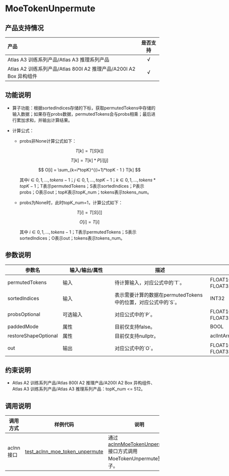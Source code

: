 # MoeTokenUnpermute

## 产品支持情况

|产品             |  是否支持  |
|:-------------------------|:----------:|
|  <term>Atlas A3 训练系列产品/Atlas A3 推理系列产品</term>   |     √    |
|  <term>Atlas A2 训练系列产品/Atlas 800I A2 推理产品/A200I A2 Box 异构组件</term>     |     √    |

## 功能说明

- 算子功能：根据sortedIndices存储的下标，获取permutedTokens中存储的输入数据；如果存在probs数据，permutedTokens会与probs相乘；最后进行累加求和，并输出计算结果。
- 计算公式：

  - probs非None计算公式如下：
    
    $$
    T[k] = T[S[k]]
    $$
    
    $$
    T[k] = T[k] * P[i][j]
    $$

    $$
    O[i] = \sum_{k=i*topK}^{(i+1)*topK - 1 } T[k]
    $$
    
    其中$i \in {0,1,...,tokens-1}$；$j \in {0,1,...,topK-1}$；$k \in {0,1,...,tokens*topK-1}$；T表示permutedTokens；S表示sortedIndices；P表示probs；O表示out；topK表示topK\_num；tokens表示tokens_num。

  - probs为None时，此时topK\_num=1，计算公式如下：

    $$
    T[i] = T[S[i]]
    $$

    $$
    O[i] = T[i]
    $$

    其中 $i \in {0,1,...,tokens-1}$；T表示permutedTokens；S表示sortedIndices；O表示out；tokens表示tokens_num。

## 参数说明

<table style="undefined;table-layout: fixed; width: 1576px"><colgroup>
  <col style="width: 170px">
  <col style="width: 170px">
  <col style="width: 312px">
  <col style="width: 213px">
  <col style="width: 100px">
  </colgroup>
  <thead>
    <tr>
      <th>参数名</th>
      <th>输入/输出/属性</th>
      <th>描述</th>
      <th>数据类型</th>
      <th>数据格式</th>
    </tr></thead>
  <tbody>
    <tr>
      <td>permutedTokens</td>
      <td>输入</td>
      <td>待计算输入，对应公式中的`T`。</td>
      <td>FLOAT16、BFLOAT16、FLOAT32</td>
      <td>ND</td>
    </tr>
    <tr>
      <td>sortedIndices</td>
      <td>输入</td>
      <td>表示需要计算的数据在permutedTokens中的位置，对应公式中的`S`。</td>
      <td>INT32</td>
      <td>ND</td>
    </tr>
    <tr>
      <td>probsOptional</td>
      <td>可选输入</td>
      <td>对应公式中的`P`。</td>
      <td>FLOAT16、BFLOAT16、FLOAT32</td>
      <td>ND</td>
    </tr>
    <tr>
      <td>paddedMode</td>
      <td>属性</td>
      <td>目前仅支持false。</td>
      <td>BOOL</td>
      <td>-</td>
    </tr>
    <tr>
      <td>restoreShapeOptional</td>
      <td>属性</td>
      <td>目前仅支持nullptr。</td>
      <td>aclIntArray*</td>
      <td>-</td>
    </tr>
    <tr>
      <td>out</td>
      <td>输出</td>
      <td>对应公式中的`O`。</td>
      <td>FLOAT16、BFLOAT16、FLOAT32</td>
      <td>ND</td>
    </tr>
  </tbody></table>

## 约束说明

- <term>Atlas A2 训练系列产品/Atlas 800I A2 推理产品/A200I A2 Box 异构组件</term>、<term>Atlas A3 训练系列产品/Atlas A3 推理系列产品</term>：topK_num <= 512。

## 调用说明

| 调用方式   | 样例代码           | 说明                                         |
| ---------------- | --------------------------- | --------------------------------------------------- |
| aclnn接口  | [test_aclnn_moe_token_unpermute](examples/test_aclnn_moe_token_unpermute.cpp) | 通过[aclnnMoeTokenUnpermute](docs/aclnnMoeTokenUnpermute.md)接口方式调用MoeTokenUnpermute算子。 |